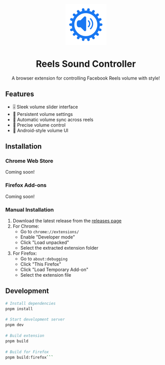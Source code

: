 <div align="center">
  <img src="public/icon/128.png" alt="Reels Sound Controller Logo" width="128"/>
  <h1>Reels Sound Controller</h1>
  <p>A browser extension for controlling Facebook Reels volume with style!</p>
</div>

## Features

- 🎚️ Sleek volume slider interface
- 💾 Persistent volume settings
- 🔄 Automatic volume sync across reels
- 🎯 Precise volume control
- 📱 Android-style volume UI

## Installation

### Chrome Web Store
Coming soon!

### Firefox Add-ons
Coming soon!

### Manual Installation
1. Download the latest release from the [releases page](https://github.com/abuansarpatowary/Reels-Sound-Controller/releases)
2. For Chrome:
   - Go to `chrome://extensions/`
   - Enable "Developer mode"
   - Click "Load unpacked"
   - Select the extracted extension folder
3. For Firefox:
   - Go to `about:debugging`
   - Click "This Firefox"
   - Click "Load Temporary Add-on"
   - Select the extension file

## Development

```bash
# Install dependencies
pnpm install

# Start development server
pnpm dev

# Build extension
pnpm build

# Build for Firefox
pnpm build:firefox```
